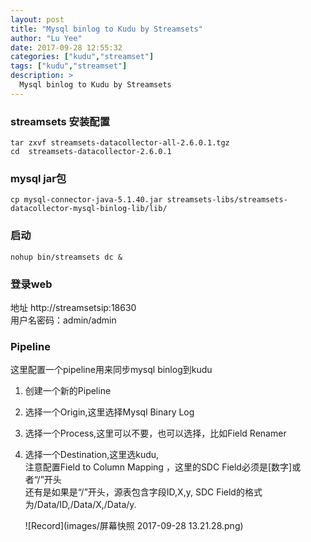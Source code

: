 ```yaml
---
layout: post
title: "Mysql binlog to Kudu by Streamsets"
author: "Lu Yee"
date: 2017-09-28 12:55:32
categories: ["kudu","streamset"]
tags: ["kudu","streamset"]
description: >
  Mysql binlog to Kudu by Streamsets
---
```


### streamsets  安装配置

```
tar zxvf streamsets-datacollector-all-2.6.0.1.tgz 
cd  streamsets-datacollector-2.6.0.1
```

### mysql jar包

```
cp mysql-connector-java-5.1.40.jar streamsets-libs/streamsets-datacollector-mysql-binlog-lib/lib/
```

### 启动

```
nohup bin/streamsets dc &
```
### 登录web 

地址 http://streamsetsip:18630   
用户名密码：admin/admin

### Pipeline

这里配置一个pipeline用来同步mysql binlog到kudu

1. 创建一个新的Pipeline
2. 选择一个Origin,这里选择Mysql Binary Log
3. 选择一个Process,这里可以不要，也可以选择，比如Field Renamer
4. 选择一个Destination,这里选kudu,   
     注意配置Field to Column Mapping ，这里的SDC Field必须是[数字]或者“/”开头   
     还有是如果是“/”开头，源表包含字段ID,X,y, SDC Field的格式为/Data/ID,/Data/X,/Data/y.
     
     ![Record](images/屏幕快照 2017-09-28 13.21.28.png)


